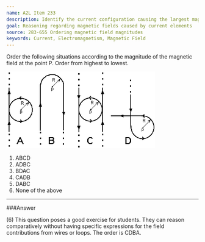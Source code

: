 ```yaml
---
name: A2L Item 233
description: Identify the current configuration causing the largest magnetic field at a specified point.
goal: Reasoning regarding magnetic fields caused by current elements
source: 283-655 Ordering magnetic field magnitudes
keywords: Current, Electromagnetism, Magnetic Field
---
```


Order the following situations according to the magnitude of the
magnetic field at the point P.  Order from highest to lowest.

![Item233_fig1.gif](../images/Item233_fig1.gif)

1. ABCD
2. ADBC
3. BDAC
4. CADB
5. DABC
6. None of the above


<hr/>

###Answer

(6) This question poses a good exercise for students. They can reason
comparatively without having specific expressions for the field
contributions from wires or loops. The order is CDBA. 
